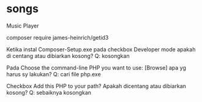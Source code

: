 # songs
 Music Player

composer require james-heinrich/getid3

Ketika instal Composer-Setup.exe pada checkbox Developer mode apakah di centang atau dibiarkan kosong?
Q: kosongkan

Pada Choose the command-line PHP you want to use: [Browse]
apa yg harus sy lakukan?
Q: cari file php.exe

Checkbox Add this PHP to your path?
Apakah dicentang atau dibiarkan kosong?
Q: sebaiknya kosongkan